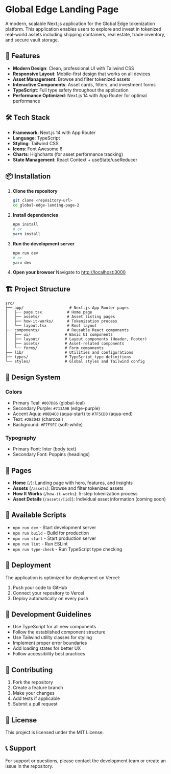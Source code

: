 # Global Edge Landing Page

A modern, scalable Next.js application for the Global Edge tokenization platform. This application enables users to explore and invest in tokenized real-world assets including shipping containers, real estate, trade inventory, and secure vault storage.

## 🚀 Features

- **Modern Design**: Clean, professional UI with Tailwind CSS
- **Responsive Layout**: Mobile-first design that works on all devices
- **Asset Management**: Browse and filter tokenized assets
- **Interactive Components**: Asset cards, filters, and investment forms
- **TypeScript**: Full type safety throughout the application
- **Performance Optimized**: Next.js 14 with App Router for optimal performance

## 🛠️ Tech Stack

- **Framework**: Next.js 14 with App Router
- **Language**: TypeScript
- **Styling**: Tailwind CSS
- **Icons**: Font Awesome 6
- **Charts**: Highcharts (for asset performance tracking)
- **State Management**: React Context + useState/useReducer

## 📦 Installation

1. **Clone the repository**
   ```bash
   git clone <repository-url>
   cd global-edge-landing-page-2
   ```

2. **Install dependencies**
   ```bash
   npm install
   # or
   yarn install
   ```

3. **Run the development server**
   ```bash
   npm run dev
   # or
   yarn dev
   ```

4. **Open your browser**
   Navigate to [http://localhost:3000](http://localhost:3000)

## 🏗️ Project Structure

```
src/
├── app/                    # Next.js App Router pages
│   ├── page.tsx           # Home page
│   ├── assets/            # Asset listing pages
│   ├── how-it-works/      # Tokenization process
│   └── layout.tsx         # Root layout
├── components/            # Reusable React components
│   ├── ui/               # Basic UI components
│   ├── layout/           # Layout components (Header, Footer)
│   ├── assets/           # Asset-related components
│   └── forms/            # Form components
├── lib/                  # Utilities and configurations
├── types/                # TypeScript type definitions
└── styles/               # Global styles and Tailwind config
```

## 🎨 Design System

### Colors
- Primary Teal: `#007D86` (global-teal)
- Secondary Purple: `#713A9B` (edge-purple)
- Accent Aqua: `#00D4C0` (aqua-start) to `#7F5CD0` (aqua-end)
- Text: `#2B2D42` (charcoal)
- Background: `#F7F9FC` (soft-white)

### Typography
- Primary Font: Inter (body text)
- Secondary Font: Poppins (headings)

## 📱 Pages

- **Home** (`/`): Landing page with hero, features, and insights
- **Assets** (`/assets`): Browse and filter tokenized assets
- **How It Works** (`/how-it-works`): 5-step tokenization process
- **Asset Details** (`/assets/[id]`): Individual asset information (coming soon)

## 🔧 Available Scripts

- `npm run dev` - Start development server
- `npm run build` - Build for production
- `npm run start` - Start production server
- `npm run lint` - Run ESLint
- `npm run type-check` - Run TypeScript type checking

## 🚀 Deployment

The application is optimized for deployment on Vercel:

1. Push your code to GitHub
2. Connect your repository to Vercel
3. Deploy automatically on every push

## 📝 Development Guidelines

- Use TypeScript for all new components
- Follow the established component structure
- Use Tailwind utility classes for styling
- Implement proper error boundaries
- Add loading states for better UX
- Follow accessibility best practices

## 🤝 Contributing

1. Fork the repository
2. Create a feature branch
3. Make your changes
4. Add tests if applicable
5. Submit a pull request

## 📄 License

This project is licensed under the MIT License.

## 📞 Support

For support or questions, please contact the development team or create an issue in the repository.